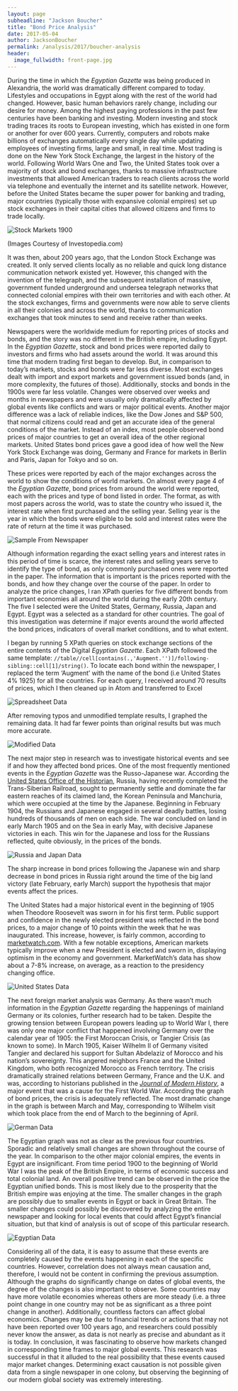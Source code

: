 ```yaml
---
layout: page
subheadline: "Jackson Boucher"
title: "Bond Price Analysis"
date: 2017-05-04
author: JacksonBoucher
permalink: /analysis/2017/boucher-analysis
header:
  image_fullwidth: front-page.jpg
---
```

During the time in which the *Egyptian Gazette* was being produced in Alexandria, the world was dramatically different compared to today. Lifestyles and occupations in Egypt along with the rest of the world had changed. However, basic human behaviors rarely change, including our desire for money. Among the highest paying professions in the past few centuries have been banking and investing. Modern investing and stock trading traces its roots to European investing, which has existed in one form or another for over 600 years. Currently, computers and robots make billions of exchanges automatically every single day while updating employees of investing firms, large and small, in real time. Most trading is done on the New York Stock Exchange, the largest in the history of the world. Following World Wars One and Two, the United States took over a majority of stock and bond exchanges, thanks to massive infrastructure investments that allowed American traders to reach clients across the world via telephone and eventually the internet and its satellite network. However, before the United States became the super power for banking and trading, major countries (typically those with expansive colonial empires) set up stock exchanges in their capital cities that allowed citizens and firms to trade locally.

![Stock Markets 1900](boucher-pie-charts.png)

(Images Courtesy of Investopedia.com)

It was then, about 200 years ago, that the London Stock Exchange was created. It only served clients locally as no reliable and quick long distance communication network existed yet. However, this changed with the invention of the telegraph, and the subsequent installation of massive, government funded underground and undersea telegraph networks that connected colonial empires with their own territories and with each other. At the stock exchanges, firms and governments were now able to serve clients in all their colonies and across the world, thanks to communication exchanges that took minutes to send and receive rather than weeks.

Newspapers were the worldwide medium for reporting prices of stocks and bonds, and the story was no different in the British empire, including Egypt. In the *Egyptian Gazette*, stock and bond prices were reported daily to investors and firms who had assets around the world. It was around this time that modern trading first began to develop. But, in comparison to today’s markets, stocks and bonds were far less diverse. Most exchanges dealt with import and export markets and government issued bonds (and, in more complexity, the futures of those). Additionally, stocks and bonds in the 1900s were far less volatile. Changes were observed over weeks and months in newspapers and were usually only dramatically affected by global events like conflicts and wars or major political events. Another major difference was a lack of reliable indices, like the Dow Jones and S&P 500, that normal citizens could read and get an accurate idea of the general conditions of the market. Instead of an index, most people observed bond prices of major countries to get an overall idea of the other regional markets. United States bond prices gave a good idea of how well the New York Stock Exchange was doing, Germany and France for markets in Berlin and Paris, Japan for Tokyo and so on.

These prices were reported by each of the major exchanges across the world to show the conditions of world markets. On almost every page 4 of the *Egyptian Gazette*, bond prices from around the world were reported, each with the prices and type of bond listed in order. The format, as with most papers across the world, was to state the country who issued it, the interest rate when first purchased and the selling year. Selling year is the year in which the bonds were eligible to be sold and interest rates were the rate of return at the time it was purchased. 	

![Sample From Newspaper](boucher-newspaper-clip.png)

Although information regarding the exact selling years and interest rates in this period of time is scarce, the interest rates and selling years serve to identify the type of bond, as only commonly purchased ones were reported in the paper. The information that is important is the prices reported with the bonds, and how they change over the course of the paper. In order to analyze the price changes, I ran XPath queries for five different bonds from important economies all around the world during the early 20th century. The five I selected were the United States, Germany, Russia, Japan and Egypt. Egypt was a selected as a standard for other countries. The goal of this investigation was determine if major events around the world affected the bond prices, indicators of overall market conditions, and to what extent.

I began by running 5 XPath queries on stock exchange sections of the entire contents of the Digital *Egyptian Gazette*. Each XPath followed the same template: `//table//cell[contains(.,'Augment.'')]/following-sibling::cell[1]/string()`. To locate each bond within the newspaper, I replaced the term ‘Augment’ with the name of the bond (i.e United States 4% 1925) for all the countries. For each query, I received around 70 results of prices, which I then cleaned up in Atom and transferred to Excel

![Spreadsheet Data](boucher-image-1.png)

After removing typos and unmodified template results, I graphed the remaining data. It had far fewer points than original results but was much more accurate.

![Modified Data](boucher-image-3.png)

The next major step in research was to investigate historical events and see if and how they affected bond prices. One of the most frequently mentioned events in the *Egyptian Gazette* was the Russo-Japanese war. According the [United States Office of the Historian](https://history.state.gov/milestones/1899-1913/portsmouth-treaty), Russia, having recently completed the Trans-Siberian Railroad, sought to permanently settle and dominate the far eastern reaches of its claimed land, the Korean Peninsula and Manchuria, which were occupied at the time by the Japanese. Beginning in February 1904, the Russians and Japanese engaged in several deadly battles, losing hundreds of thousands of men on each side. The war concluded on land in early March 1905 and on the Sea in early May, with decisive Japanese victories in each. This win for the Japanese and loss for the Russians reflected, quite obviously, in the prices of the bonds.

![Russia and Japan Data](boucher-russia-and-japan.png)

The sharp increase in bond prices following the Japanese win and sharp decrease in bond prices in Russia right around the time of the big land victory (late February, early March) support the hypothesis that major events affect the prices.

The United States had a major historical event in the beginning of 1905 when Theodore Roosevelt was sworn in for his first term. Public support and confidence in the newly elected president was reflected in the bond prices, to a major change of 10 points within the week that he was inaugurated. This increase, however, is fairly common, according to [marketwatch.com](http://www.marketwatch.com/story/heres-how-the-stock-market-performs-from-election-day-through-inauguration-day-2016-11-08). With a few notable exceptions, American markets typically improve when a new President is elected and sworn in, displaying optimism in the economy and government. MarketWatch’s data has show about a 7-8% increase, on average, as a reaction to the presidency changing office.

![United States Data](boucher-us-data.png)

The next foreign market analysis was Germany. As there wasn’t much information in the *Egyptian Gazette* regarding the happenings of mainland Germany or its colonies, further research had to be taken. Despite the growing tension between European powers leading up to World War I, there was only one major conflict that happened involving Germany over the calendar year of 1905: the First Moroccan Crisis, or Tangier Crisis (as known to some). In March 1905, Kaiser Wilhelm II of Germany visited Tangier and declared his support for Sultan Abdelaziz of Morocco and his nation’s sovereignty. This angered neighbors France and the United Kingdom, who both recognized Morocco as French territory. The crisis dramatically strained relations between Germany, France and the U.K. and was, according to historians published in the *[Journal of Modern History](http://www.jstor.org/stable/1872165)*, a major event that was a cause for the First World War. According the graph of bond prices, the crisis is adequately reflected. The most dramatic change in the graph is between March and May, corresponding to Wilhelm visit which took place from the end of March to the beginning of April.

![German Data](boucher-germany-data.png)

The Egyptian graph was not as clear as the previous four countries. Sporadic and relatively small changes are shown throughout the course of the year. In comparison to the other major colonial empires, the events in Egypt are insignificant. From time period 1900 to the beginning of World War I was the peak of the British Empire, in terms of economic success and total colonial land. An overall positive trend can be observed in the price the Egyptian unified bonds. This is most likely due to the prosperity that the British empire was enjoying at the time. The smaller changes in the graph are possibly due to smaller events in Egypt or back in Great Britain. The smaller changes could possibly be discovered by analyzing the entire newspaper and looking for local events that could affect Egypt’s financial situation, but that kind of analysis is out of scope of this particular research.

![Egyptian Data](boucher-egypt-data.png)

Considering all of the data, it is easy to assume that these events are completely caused by the events happening in each of the specific countries. However, correlation does not always mean causation and, therefore, I would not be content in confirming the previous assumption. Although the graphs do significantly change on dates of global events, the degree of the changes is also important to observe. Some countries may have more volatile economies whereas others are more steady (i.e. a three point change in one country may not be as significant as a three point change in another). Additionally, countless factors can affect global economics. Changes may be due to financial trends or actions that may not have been reported over 100 years ago, and researchers could possibly never know the answer, as data is not nearly as precise and abundant as it is today. In conclusion, it was fascinating to observe how markets changed in corresponding time frames to major global events. This research was successful in that it alluded to the real possibility that these events caused major market changes. Determining exact causation is not possible given data from a single newspaper in one colony, but observing the beginning of our modern global society was extremely interesting.
